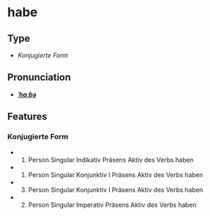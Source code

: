 # habe
## Type
- _Konjugierte Form_
## Pronunciation
- **_[ˈhaːbə](https://commons.wikimedia.org/wiki/File:De-habe.ogg)_**
## Features
### Konjugierte Form
-  1. Person Singular Indikativ Präsens Aktiv des Verbs haben
-  1. Person Singular Konjunktiv I Präsens Aktiv des Verbs haben
-  3. Person Singular Konjunktiv I Präsens Aktiv des Verbs haben
-  2. Person Singular Imperativ Präsens Aktiv des Verbs haben
